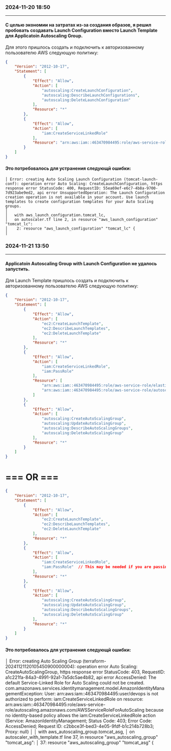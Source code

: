 ### 2024-11-20  18:50
---------------------

#### С целью экономии на затратах из-за создания образов, я решил пробовать создавать Launch Configuration вместо Launch Template для Applicatoin Autoscaling Group.
Для этого пришлось создать и подключить к авторизованному пользователю AWS следующую политику:
```json
{
    "Version": "2012-10-17",
    "Statement": [
        {
            "Effect": "Allow",
            "Action": [
                "autoscaling:CreateLaunchConfiguration",
                "autoscaling:DescribeLaunchConfigurations",
                "autoscaling:DeleteLaunchConfiguration"
            ],
            "Resource": "*"
        },
        {
            "Effect": "Allow",
            "Action": [
                "iam:CreateServiceLinkedRole"
            ],
            "Resource": "arn:aws:iam::463470984495:role/aws-service-role/elasticloadbalancing.amazonaws.com/AWSServiceRoleForElasticLoadBalancing"
        }
    ]
}
```

#### Это потребовалось для устранения следующй ошибки:
```text
│ Error: creating Auto Scaling Launch Configuration (tomcat-launch-conf): operation error Auto Scaling: CreateLaunchConfiguration, https response error StatusCode: 400, RequestID: 55ea69ef-e6c7-4b8a-9700-7d923abe9ed2, api error UnsupportedOperation: The Launch Configuration creation operation is not available in your account. Use launch templates to create configuration templates for your Auto Scaling groups.
│ 
│   with aws_launch_configuration.tomcat_lc,
│   on autoscaler.tf line 2, in resource "aws_launch_configuration" "tomcat_lc":
│    2: resource "aws_launch_configuration" "tomcat_lc" {
│ 
```


### 2024-11-21  13:50
---------------------

#### Applicatoin Autoscaling Group with Launch Configuration не удалось запустить.
Для Launch Template  пришлось создать и подключить к авторизованному пользователю AWS следующую политику:
```json
{
    "Version": "2012-10-17",
    "Statement": [
        {
            "Effect": "Allow",
            "Action": [
                "ec2:CreateLaunchTemplate",
                "ec2:DescribeLaunchTemplates",
                "ec2:DeleteLaunchTemplate"
            ],
            "Resource": "*"
        },
        {
            "Effect": "Allow",
            "Action": [
                "iam:CreateServiceLinkedRole",
                "iam:PassRole"
            ],
            "Resource": [
                "arn:aws:iam::463470984495:role/aws-service-role/elasticloadbalancing.amazonaws.com/AWSServiceRoleForElasticLoadBalancing",
                "arn:aws:iam::463470984495:role/aws-service-role/autoscaling.amazonaws.com/AWSServiceRoleForAutoScaling"
            ]
        },
        {
            "Effect": "Allow",
            "Action": [
                "autoscaling:CreateAutoScalingGroup",
                "autoscaling:UpdateAutoScalingGroup",
                "autoscaling:DescribeAutoScalingGroups",
                "autoscaling:DeleteAutoScalingGroup"
            ],
            "Resource": "*"
        }
    ]
}
```
#  === OR ===
```json
{
    "Version": "2012-10-17",
    "Statement": [
        {
            "Effect": "Allow",
            "Action": [
                "ec2:CreateLaunchTemplate",
                "ec2:DescribeLaunchTemplates",
                "ec2:DeleteLaunchTemplate"
            ],
            "Resource": "*"
        },
        {
            "Effect": "Allow",
            "Action": [
                "iam:CreateServiceLinkedRole",
                "iam:PassRole"  // This may be needed if you are passing roles to the Auto Scaling Group
            ],
            "Resource": "*"
        },
        {
            "Effect": "Allow",
            "Action": [
                "autoscaling:CreateAutoScalingGroup",
                "autoscaling:UpdateAutoScalingGroup",
                "autoscaling:DescribeAutoScalingGroups",
                "autoscaling:DeleteAutoScalingGroup"
            ],
            "Resource": "*"
        }
    ]
}
```

#### Это потребовалось для устранения следующй ошибки:
│ Error: creating Auto Scaling Group (terraform-20241121120105450900000004): operation error Auto Scaling: CreateAutoScalingGroup, https response error StatusCode: 403, RequestID: a1c221fa-84a3-4991-92a1-7a5dc5ae4b82, api error AccessDenied: The default Service-Linked Role for Auto Scaling could not be created.  com.amazonaws.services.identitymanagement.model.AmazonIdentityManagementException: User: arn:aws:iam::463470984495:user/devops is not authorized to perform: iam:CreateServiceLinkedRole on resource: arn:aws:iam::463470984495:role/aws-service-role/autoscaling.amazonaws.com/AWSServiceRoleForAutoScaling because no identity-based policy allows the iam:CreateServiceLinkedRole action (Service: AmazonIdentityManagement; Status Code: 403; Error Code: AccessDenied; Request ID: c2bbce3f-bed3-4e05-9fdf-b1c214b728b3; Proxy: null)
│ 
│   with aws_autoscaling_group.tomcat_asg,
│   on autoscaler_with_template.tf line 37, in resource "aws_autoscaling_group" "tomcat_asg":
│   37: resource "aws_autoscaling_group" "tomcat_asg" {

